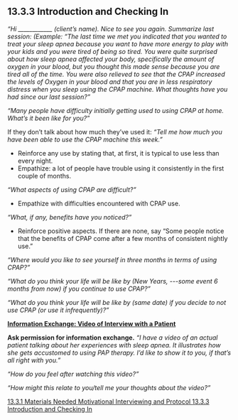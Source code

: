 ## 13.3.3 Introduction and Checking In

_“Hi ____________ (client’s name). Nice to see you again. Summarize last session: (Example: “The last time we met you indicated that you wanted to treat your sleep apnea because you want to have more energy to play with your kids and you were tired of being so tired. You were quite surprised about how sleep apnea affected your body, specifically the amount of oxygen in your blood, but you thought this made sense because you are tired all of the time. You were also relieved to see that the CPAP increased the levels of Oxygen in your blood and that you are in less respiratory distress when you sleep using the CPAP machine. What thoughts have you had since our last session?”_

_“Many people have difficulty initially getting used to using CPAP at home. What’s it been like for you?”_

If they don’t talk about how much they’ve used it: _“Tell me how much you have been able to use the CPAP machine this week.”_

* Reinforce any use by stating that, at first, it is typical to use less than every night.
* Empathize: a lot of people have trouble using it consistently in the first couple of months.

_“What aspects of using CPAP are difficult?”_

* Empathize with difficulties encountered with CPAP use.

_“What, if any, benefits have you noticed?”_

* Reinforce positive aspects. If there are none, say “Some people notice that the benefits of CPAP come after a few months of consistent nightly use.”

_“Where would you like to see yourself in three months in terms of using CPAP?”_

_“What do you think your life will be like by (New Years, ---some event 6 months from now) if you continue to use CPAP?”_

_“What do you think your life will be like by (same date) if you decide to not use CPAP (or use it infrequently)?”_


**<u>Information Exchange: Video of Interview with a Patient</u>**

**Ask permission for information exchange.** _“I have a video of an actual patient talking about her experiences with sleep apnea. It illustrates how she gets accustomed to using PAP therapy. I’d like to show it to you, if that’s all right with you.”_

_“How do you feel after watching this video?”_

_“How might this relate to you/tell me your thoughts about the video?”_


<div class="center">
<div class="btn-group">
  <a href=":pages_path:/manuals/motivational-interviewing/13-03-01-materials-needed.md" class="btn btn-default">
    <span class="glyphicon glyphicon-chevron-left"></span>
    13.3.1 Materials Needed
  </a>

  <a href=":pages_path:/manuals/motivational-interviewing" class="btn btn-default">
    <span class="glyphicon glyphicon-chevron-up"></span>
    Motivational Interviewing and Protocol
  </a>

  <a href=":pages_path:/motivational-interviewing/13-03-03-introduction-checking-in.md" class="btn btn-success">
    13.3.3 Introduction and Checking In
    <span class="glyphicon glyphicon-chevron-right"></span>
  </a>
</div>
</div>
